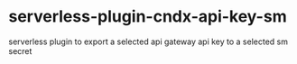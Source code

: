 # serverless-plugin-cndx-api-key-sm
serverless plugin to export a selected api gateway api key to a selected sm secret

